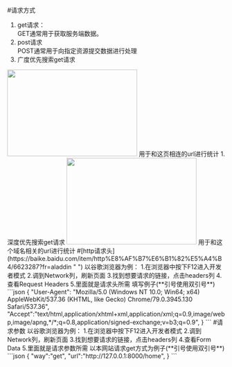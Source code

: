 #请求方式
1. get请求：  
GET通常用于获取服务端数据。
1. post请求  
POST通常用于向指定资源提交数据进行处理
1. 广度优先搜索get请求  
<img src="./static/BFS.jpg"  height="200" width="300">  
用于和这页相连的url进行统计
1. 深度优先搜索get请求  
<img src="./static/DFS.jpg"  height="200" width="300">  
用于和这个域名相关的url进行统计
#[http请求头](https://baike.baidu.com/item/http%E8%AF%B7%E6%B1%82%E5%A4%B4/6623287?fr=aladdin " ")
以谷歌浏览器为例：  
1.在浏览器中按下F12进入开发者模式  
2.调到Network列，刷新页面  
3.找到想要请求的链接，点击headers列  
4.查看Request Headers  
5.里面就是请求头所需
填写例子(**引号使用双引号**)  
```json
{
    "User-Agent": "Mozilla/5.0 (Windows NT 10.0; Win64; x64) AppleWebKit/537.36 (KHTML, like Gecko) Chrome/79.0.3945.130 Safari/537.36",
    "Accept":"text/html,application/xhtml+xml,application/xml;q=0.9,image/webp,image/apng,*/*;q=0.8,application/signed-exchange;v=b3;q=0.9",
}
```
#请求参数
以谷歌浏览器为例：  
1.在浏览器中按下F12进入开发者模式  
2.调到Network列，刷新页面  
3.找到想要请求的链接，点击headers列  
4.查看Form Data  
5.里面就是请求参数所需  
以本网站请求get方式为例子(**引号使用双引号**)  
```json
{
"way":"get",
"url":"http://127.0.0.1:8000/home",
}
```
